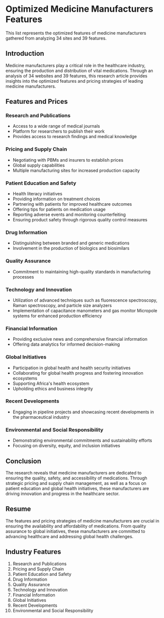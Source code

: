 # Optimized Medicine Manufacturers Features

This list represents the optimized features of medicine manufacturers gathered from analyzing 34 sites and 39 features.

## Introduction

Medicine manufacturers play a critical role in the healthcare industry, ensuring the production and distribution of vital medications. Through an analysis of 34 websites and 39 features, this research article provides insights into the optimized features and pricing strategies of leading medicine manufacturers.

## Features and Prices

### Research and Publications
- Access to a wide range of medical journals
- Platform for researchers to publish their work
- Provides access to research findings and medical knowledge

### Pricing and Supply Chain
- Negotiating with PBMs and insurers to establish prices
- Global supply capabilities
- Multiple manufacturing sites for increased production capacity

### Patient Education and Safety
- Health literacy initiatives
- Providing information on treatment choices
- Partnering with patients for improved healthcare outcomes
- Offering tips for patients on medication usage
- Reporting adverse events and monitoring counterfeiting
- Ensuring product safety through rigorous quality control measures

### Drug Information
- Distinguishing between branded and generic medications
- Involvement in the production of biologics and biosimilars

### Quality Assurance
- Commitment to maintaining high-quality standards in manufacturing processes

### Technology and Innovation
- Utilization of advanced techniques such as fluorescence spectroscopy, Raman spectroscopy, and particle size analyzers
- Implementation of capacitance manometers and gas monitor Micropole systems for enhanced production efficiency

### Financial Information
- Providing exclusive news and comprehensive financial information
- Offering data analytics for informed decision-making

### Global Initiatives
- Participation in global health and health security initiatives
- Collaborating for global health progress and fostering innovation ecosystems
- Supporting Africa's health ecosystem
- Upholding ethics and business integrity

### Recent Developments
- Engaging in pipeline projects and showcasing recent developments in the pharmaceutical industry

### Environmental and Social Responsibility
- Demonstrating environmental commitments and sustainability efforts
- Focusing on diversity, equity, and inclusion initiatives

## Conclusion

The research reveals that medicine manufacturers are dedicated to ensuring the quality, safety, and accessibility of medications. Through strategic pricing and supply chain management, as well as a focus on patient education and global health initiatives, these manufacturers are driving innovation and progress in the healthcare sector.

## Resume

The features and pricing strategies of medicine manufacturers are crucial in ensuring the availability and affordability of medications. From quality assurance to global initiatives, these manufacturers are committed to advancing healthcare and addressing global health challenges.

## Industry Features
1. Research and Publications
2. Pricing and Supply Chain
3. Patient Education and Safety
4. Drug Information
5. Quality Assurance
6. Technology and Innovation
7. Financial Information
8. Global Initiatives
9. Recent Developments
10. Environmental and Social Responsibility